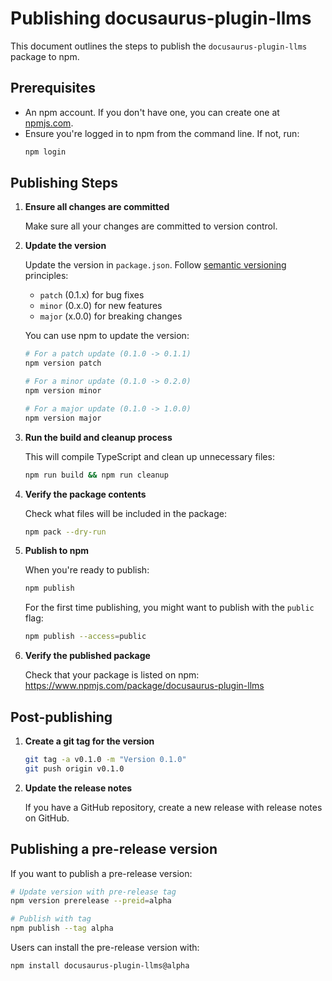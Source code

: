 # Publishing docusaurus-plugin-llms

This document outlines the steps to publish the `docusaurus-plugin-llms` package to npm.

## Prerequisites

- An npm account. If you don't have one, you can create one at [npmjs.com](https://www.npmjs.com/signup).
- Ensure you're logged in to npm from the command line. If not, run:
  ```bash
  npm login
  ```

## Publishing Steps

1. **Ensure all changes are committed**

   Make sure all your changes are committed to version control.

2. **Update the version**

   Update the version in `package.json`. Follow [semantic versioning](https://semver.org/) principles:
   - `patch` (0.1.x) for bug fixes
   - `minor` (0.x.0) for new features
   - `major` (x.0.0) for breaking changes

   You can use npm to update the version:
   ```bash
   # For a patch update (0.1.0 -> 0.1.1)
   npm version patch
   
   # For a minor update (0.1.0 -> 0.2.0)
   npm version minor
   
   # For a major update (0.1.0 -> 1.0.0)
   npm version major
   ```

3. **Run the build and cleanup process**

   This will compile TypeScript and clean up unnecessary files:
   ```bash
   npm run build && npm run cleanup
   ```

4. **Verify the package contents**

   Check what files will be included in the package:
   ```bash
   npm pack --dry-run
   ```

5. **Publish to npm**

   When you're ready to publish:
   ```bash
   npm publish
   ```

   For the first time publishing, you might want to publish with the `public` flag:
   ```bash
   npm publish --access=public
   ```

6. **Verify the published package**

   Check that your package is listed on npm:
   https://www.npmjs.com/package/docusaurus-plugin-llms

## Post-publishing

1. **Create a git tag for the version**

   ```bash
   git tag -a v0.1.0 -m "Version 0.1.0"
   git push origin v0.1.0
   ```

2. **Update the release notes**

   If you have a GitHub repository, create a new release with release notes on GitHub.

## Publishing a pre-release version

If you want to publish a pre-release version:

```bash
# Update version with pre-release tag
npm version prerelease --preid=alpha

# Publish with tag
npm publish --tag alpha
```

Users can install the pre-release version with:
```bash
npm install docusaurus-plugin-llms@alpha
``` 